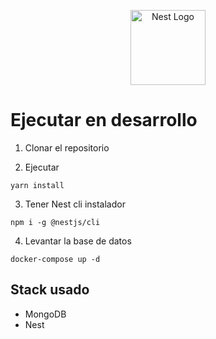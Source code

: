 <p align="center">
  <a href="http://nestjs.com/" target="blank"><img src="https://nestjs.com/img/logo-small.svg" width="120" alt="Nest Logo" /></a>
</p>

# Ejecutar en desarrollo

1. Clonar el repositorio

2. Ejecutar 

```
yarn install
```

3. Tener Nest cli instalador

```
npm i -g @nestjs/cli
```
4. Levantar la base de datos

```
docker-compose up -d
```

## Stack usado
* MongoDB
* Nest